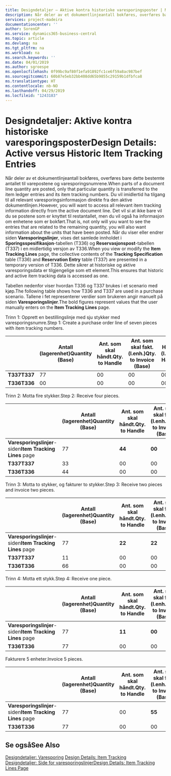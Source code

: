 ```yaml
---
title: Designdetaljer – Aktive kontra historiske varesporingsposter | Microsoft-dokumentasjon
description: Når deler av et dokumentlinjeantall bokføres, overføres bare dette bestemte antallet til varepostene og varesporingsnumrene. Du vil imidlertid ha tilgang til all relevant varesporingsinformasjon direkte fra den aktive dokumentlinjen. Det vil si at ikke bare vil du se postene som er knyttet til restantallet, men du vil også ha informasjon om enhetene som er bokført. Når du viser eller endrer siden **Varesporingslinjer**, vises det samlede innholdet i **Sporingsspesifikasjon**-tabellen (T336) og **Reservasjonspost**-tabellen (T337) i en midlertidig versjon av T336. Dette sikrer at historiske og aktive varesporingsdata er tilgjengelige som ett element.
services: project-madeira
documentationcenter: ''
author: SorenGP
ms.service: dynamics365-business-central
ms.topic: article
ms.devlang: na
ms.tgt_pltfrm: na
ms.workload: na
ms.search.keywords: ''
ms.date: 04/01/2019
ms.author: sgroespe
ms.openlocfilehash: 0f99bc9af80f1efa91892fc1ce6f59a8ac987bef
ms.sourcegitcommit: 60b87e5eb32bb408dd65b9855c29159b1dfbfca8
ms.translationtype: HT
ms.contentlocale: nb-NO
ms.lasthandoff: 04/29/2019
ms.locfileid: "1243183"
---
```

# <a name="design-details-active-versus-historic-item-tracking-entries"></a><span data-ttu-id="1df40-107">Designdetaljer: Aktive kontra historiske varesporingsposter</span><span class="sxs-lookup"><span data-stu-id="1df40-107">Design Details: Active versus Historic Item Tracking Entries</span></span>
<span data-ttu-id="1df40-108">Når deler av et dokumentlinjeantall bokføres, overføres bare dette bestemte antallet til varepostene og varesporingsnumrene.</span><span class="sxs-lookup"><span data-stu-id="1df40-108">When parts of a document line quantity are posted, only that particular quantity is transferred to the item ledger entries and its item tracking numbers.</span></span> <span data-ttu-id="1df40-109">Du vil imidlertid ha tilgang til all relevant varesporingsinformasjon direkte fra den aktive dokumentlinjen.</span><span class="sxs-lookup"><span data-stu-id="1df40-109">However, you will want to access all relevant item tracking information directly from the active document line.</span></span> <span data-ttu-id="1df40-110">Det vil si at ikke bare vil du se postene som er knyttet til restantallet, men du vil også ha informasjon om enhetene som er bokført.</span><span class="sxs-lookup"><span data-stu-id="1df40-110">That is, not only will you want to see the entries that are related to the remaining quantity, you will also want information about the units that have been posted.</span></span> <span data-ttu-id="1df40-111">Når du viser eller endrer siden **Varesporingslinjer**, vises det samlede innholdet i **Sporingsspesifikasjon**-tabellen (T336) og **Reservasjonspost**-tabellen (T337) i en midlertidig versjon av T336.</span><span class="sxs-lookup"><span data-stu-id="1df40-111">When you view or modify the **Item Tracking Lines** page, the collective contents of the **Tracking Specification** table (T336) and **Reservation Entry** table (T337) are presented in a temporary version of T336.</span></span> <span data-ttu-id="1df40-112">Dette sikrer at historiske og aktive varesporingsdata er tilgjengelige som ett element.</span><span class="sxs-lookup"><span data-stu-id="1df40-112">This ensures that historic and active item tracking data is accessed as one.</span></span>  

 <span data-ttu-id="1df40-113">Tabellen nedenfor viser hvordan T336 og T337 brukes i et scenario med kjøp.</span><span class="sxs-lookup"><span data-stu-id="1df40-113">The following table shows how T336 and T337 are used in a purchase scenario.</span></span> <span data-ttu-id="1df40-114">Tallene i fet representerer verdier som brukeren angir manuelt på siden **Varesporingslinjer**.</span><span class="sxs-lookup"><span data-stu-id="1df40-114">The bold figures represent values that the user manually enters on the **Item Tracking Lines** page.</span></span>  

 <span data-ttu-id="1df40-115">Trinn 1: Opprett en bestillingslinje med sju stykker med varesporingsnumre.</span><span class="sxs-lookup"><span data-stu-id="1df40-115">Step 1: Create a purchase order line of seven pieces with item tracking numbers.</span></span>  

||<span data-ttu-id="1df40-116">**Antall (lagerenhet)**</span><span class="sxs-lookup"><span data-stu-id="1df40-116">**Quantity (Base)**</span></span>|<span data-ttu-id="1df40-117">**Ant. som skal håndt.**</span><span class="sxs-lookup"><span data-stu-id="1df40-117">**Qty. to Handle**</span></span>|<span data-ttu-id="1df40-118">**Ant. som skal fakt. (l.enh.)**</span><span class="sxs-lookup"><span data-stu-id="1df40-118">**Qty. to Invoice (Base)**</span></span>|<span data-ttu-id="1df40-119">**Håndtert antall (l.enh.)**</span><span class="sxs-lookup"><span data-stu-id="1df40-119">**Quantity Handled (Base)**</span></span>|<span data-ttu-id="1df40-120">**Fakturert antall (l.enh.)**</span><span class="sxs-lookup"><span data-stu-id="1df40-120">**Quantity Invoiced (Base)**</span></span>|  
|-|----------------------------------------------|--------------------------------------------|------------------------------------------------------|-------------------------------------------------------|--------------------------------------------------------|  
|<span data-ttu-id="1df40-121">**T337**</span><span class="sxs-lookup"><span data-stu-id="1df40-121">**T337**</span></span>|<span data-ttu-id="1df40-122">7</span><span class="sxs-lookup"><span data-stu-id="1df40-122">7</span></span>|<span data-ttu-id="1df40-123">0</span><span class="sxs-lookup"><span data-stu-id="1df40-123">0</span></span>|<span data-ttu-id="1df40-124">0</span><span class="sxs-lookup"><span data-stu-id="1df40-124">0</span></span>|<span data-ttu-id="1df40-125">0</span><span class="sxs-lookup"><span data-stu-id="1df40-125">0</span></span>|<span data-ttu-id="1df40-126">0</span><span class="sxs-lookup"><span data-stu-id="1df40-126">0</span></span>|  
|<span data-ttu-id="1df40-127">**T336**</span><span class="sxs-lookup"><span data-stu-id="1df40-127">**T336**</span></span>|<span data-ttu-id="1df40-128">0</span><span class="sxs-lookup"><span data-stu-id="1df40-128">0</span></span>|<span data-ttu-id="1df40-129">0</span><span class="sxs-lookup"><span data-stu-id="1df40-129">0</span></span>|<span data-ttu-id="1df40-130">0</span><span class="sxs-lookup"><span data-stu-id="1df40-130">0</span></span>|<span data-ttu-id="1df40-131">0</span><span class="sxs-lookup"><span data-stu-id="1df40-131">0</span></span>|<span data-ttu-id="1df40-132">0</span><span class="sxs-lookup"><span data-stu-id="1df40-132">0</span></span>|  

 <span data-ttu-id="1df40-133">Trinn 2: Motta fire stykker.</span><span class="sxs-lookup"><span data-stu-id="1df40-133">Step 2: Receive four pieces.</span></span>  

||<span data-ttu-id="1df40-134">**Antall (lagerenhet)**</span><span class="sxs-lookup"><span data-stu-id="1df40-134">**Quantity (Base)**</span></span>|<span data-ttu-id="1df40-135">**Ant. som skal håndt.**</span><span class="sxs-lookup"><span data-stu-id="1df40-135">**Qty. to Handle**</span></span>|<span data-ttu-id="1df40-136">**Ant. som skal fakt. (l.enh.)**</span><span class="sxs-lookup"><span data-stu-id="1df40-136">**Qty. to Invoice (Base)**</span></span>|<span data-ttu-id="1df40-137">**Håndtert antall (l.enh.)**</span><span class="sxs-lookup"><span data-stu-id="1df40-137">**Quantity Handled (Base)**</span></span>|<span data-ttu-id="1df40-138">**Fakturert antall (l.enh.)**</span><span class="sxs-lookup"><span data-stu-id="1df40-138">**Quantity Invoiced (Base)**</span></span>|  
|-|----------------------------------------------|--------------------------------------------|------------------------------------------------------|-------------------------------------------------------|--------------------------------------------------------|  
|<span data-ttu-id="1df40-139">**Varesporingslinjer**-siden</span><span class="sxs-lookup"><span data-stu-id="1df40-139">**Item Tracking Lines** page</span></span>|<span data-ttu-id="1df40-140">7</span><span class="sxs-lookup"><span data-stu-id="1df40-140">7</span></span>|<span data-ttu-id="1df40-141">**4**</span><span class="sxs-lookup"><span data-stu-id="1df40-141">**4**</span></span>|<span data-ttu-id="1df40-142">**0**</span><span class="sxs-lookup"><span data-stu-id="1df40-142">**0**</span></span>|<span data-ttu-id="1df40-143">0</span><span class="sxs-lookup"><span data-stu-id="1df40-143">0</span></span>|<span data-ttu-id="1df40-144">0</span><span class="sxs-lookup"><span data-stu-id="1df40-144">0</span></span>|  
|<span data-ttu-id="1df40-145">**T337**</span><span class="sxs-lookup"><span data-stu-id="1df40-145">**T337**</span></span>|<span data-ttu-id="1df40-146">3</span><span class="sxs-lookup"><span data-stu-id="1df40-146">3</span></span>|<span data-ttu-id="1df40-147">0</span><span class="sxs-lookup"><span data-stu-id="1df40-147">0</span></span>|<span data-ttu-id="1df40-148">0</span><span class="sxs-lookup"><span data-stu-id="1df40-148">0</span></span>|<span data-ttu-id="1df40-149">0</span><span class="sxs-lookup"><span data-stu-id="1df40-149">0</span></span>|<span data-ttu-id="1df40-150">0</span><span class="sxs-lookup"><span data-stu-id="1df40-150">0</span></span>|  
|<span data-ttu-id="1df40-151">**T336**</span><span class="sxs-lookup"><span data-stu-id="1df40-151">**T336**</span></span>|<span data-ttu-id="1df40-152">4</span><span class="sxs-lookup"><span data-stu-id="1df40-152">4</span></span>|<span data-ttu-id="1df40-153">0</span><span class="sxs-lookup"><span data-stu-id="1df40-153">0</span></span>|<span data-ttu-id="1df40-154">0</span><span class="sxs-lookup"><span data-stu-id="1df40-154">0</span></span>|<span data-ttu-id="1df40-155">4</span><span class="sxs-lookup"><span data-stu-id="1df40-155">4</span></span>|<span data-ttu-id="1df40-156">0</span><span class="sxs-lookup"><span data-stu-id="1df40-156">0</span></span>|  

 <span data-ttu-id="1df40-157">Trinn 3: Motta to stykker, og fakturer to stykker.</span><span class="sxs-lookup"><span data-stu-id="1df40-157">Step 3: Receive two pieces and invoice two pieces.</span></span>  

||<span data-ttu-id="1df40-158">**Antall (lagerenhet)**</span><span class="sxs-lookup"><span data-stu-id="1df40-158">**Quantity (Base)**</span></span>|<span data-ttu-id="1df40-159">**Ant. som skal håndt.**</span><span class="sxs-lookup"><span data-stu-id="1df40-159">**Qty. to Handle**</span></span>|<span data-ttu-id="1df40-160">**Ant. som skal fakt. (l.enh.)**</span><span class="sxs-lookup"><span data-stu-id="1df40-160">**Qty. to Invoice (Base)**</span></span>|<span data-ttu-id="1df40-161">**Håndtert antall (l.enh.)**</span><span class="sxs-lookup"><span data-stu-id="1df40-161">**Quantity Handled (Base)**</span></span>|<span data-ttu-id="1df40-162">**Fakturert antall (l.enh.)**</span><span class="sxs-lookup"><span data-stu-id="1df40-162">**Quantity Invoiced (Base)**</span></span>|  
|-|----------------------------------------------|--------------------------------------------|------------------------------------------------------|-------------------------------------------------------|--------------------------------------------------------|  
|<span data-ttu-id="1df40-163">**Varesporingslinjer**-siden</span><span class="sxs-lookup"><span data-stu-id="1df40-163">**Item Tracking Lines** page</span></span>|<span data-ttu-id="1df40-164">7</span><span class="sxs-lookup"><span data-stu-id="1df40-164">7</span></span>|<span data-ttu-id="1df40-165">**2**</span><span class="sxs-lookup"><span data-stu-id="1df40-165">**2**</span></span>|<span data-ttu-id="1df40-166">**2**</span><span class="sxs-lookup"><span data-stu-id="1df40-166">**2**</span></span>|<span data-ttu-id="1df40-167">4</span><span class="sxs-lookup"><span data-stu-id="1df40-167">4</span></span>|<span data-ttu-id="1df40-168">0</span><span class="sxs-lookup"><span data-stu-id="1df40-168">0</span></span>|  
|<span data-ttu-id="1df40-169">**T337**</span><span class="sxs-lookup"><span data-stu-id="1df40-169">**T337**</span></span>|<span data-ttu-id="1df40-170">1</span><span class="sxs-lookup"><span data-stu-id="1df40-170">1</span></span>|<span data-ttu-id="1df40-171">0</span><span class="sxs-lookup"><span data-stu-id="1df40-171">0</span></span>|<span data-ttu-id="1df40-172">0</span><span class="sxs-lookup"><span data-stu-id="1df40-172">0</span></span>|<span data-ttu-id="1df40-173">0</span><span class="sxs-lookup"><span data-stu-id="1df40-173">0</span></span>|<span data-ttu-id="1df40-174">0</span><span class="sxs-lookup"><span data-stu-id="1df40-174">0</span></span>|  
|<span data-ttu-id="1df40-175">**T336**</span><span class="sxs-lookup"><span data-stu-id="1df40-175">**T336**</span></span>|<span data-ttu-id="1df40-176">6</span><span class="sxs-lookup"><span data-stu-id="1df40-176">6</span></span>|<span data-ttu-id="1df40-177">0</span><span class="sxs-lookup"><span data-stu-id="1df40-177">0</span></span>|<span data-ttu-id="1df40-178">0</span><span class="sxs-lookup"><span data-stu-id="1df40-178">0</span></span>|<span data-ttu-id="1df40-179">6</span><span class="sxs-lookup"><span data-stu-id="1df40-179">6</span></span>|<span data-ttu-id="1df40-180">2</span><span class="sxs-lookup"><span data-stu-id="1df40-180">2</span></span>|  

 <span data-ttu-id="1df40-181">Trinn 4: Motta ett stykk.</span><span class="sxs-lookup"><span data-stu-id="1df40-181">Step 4: Receive one piece.</span></span>  

||<span data-ttu-id="1df40-182">**Antall (lagerenhet)**</span><span class="sxs-lookup"><span data-stu-id="1df40-182">**Quantity (Base)**</span></span>|<span data-ttu-id="1df40-183">**Ant. som skal håndt.**</span><span class="sxs-lookup"><span data-stu-id="1df40-183">**Qty. to Handle**</span></span>|<span data-ttu-id="1df40-184">**Ant. som skal fakt. (l.enh.)**</span><span class="sxs-lookup"><span data-stu-id="1df40-184">**Qty. to Invoice (Base)**</span></span>|<span data-ttu-id="1df40-185">**Håndtert antall (l.enh.)**</span><span class="sxs-lookup"><span data-stu-id="1df40-185">**Quantity Handled (Base)**</span></span>|<span data-ttu-id="1df40-186">**Fakturert antall (l.enh.)**</span><span class="sxs-lookup"><span data-stu-id="1df40-186">**Quantity Invoiced (Base)**</span></span>|  
|-|----------------------------------------------|--------------------------------------------|------------------------------------------------------|-------------------------------------------------------|--------------------------------------------------------|  
|<span data-ttu-id="1df40-187">**Varesporingslinjer**-siden</span><span class="sxs-lookup"><span data-stu-id="1df40-187">**Item Tracking Lines** page</span></span>|<span data-ttu-id="1df40-188">7</span><span class="sxs-lookup"><span data-stu-id="1df40-188">7</span></span>|<span data-ttu-id="1df40-189">**1**</span><span class="sxs-lookup"><span data-stu-id="1df40-189">**1**</span></span>|<span data-ttu-id="1df40-190">**0**</span><span class="sxs-lookup"><span data-stu-id="1df40-190">**0**</span></span>|<span data-ttu-id="1df40-191">6</span><span class="sxs-lookup"><span data-stu-id="1df40-191">6</span></span>|<span data-ttu-id="1df40-192">2</span><span class="sxs-lookup"><span data-stu-id="1df40-192">2</span></span>|  
|<span data-ttu-id="1df40-193">**T336**</span><span class="sxs-lookup"><span data-stu-id="1df40-193">**T336**</span></span>|<span data-ttu-id="1df40-194">7</span><span class="sxs-lookup"><span data-stu-id="1df40-194">7</span></span>|<span data-ttu-id="1df40-195">0</span><span class="sxs-lookup"><span data-stu-id="1df40-195">0</span></span>|<span data-ttu-id="1df40-196">0</span><span class="sxs-lookup"><span data-stu-id="1df40-196">0</span></span>|<span data-ttu-id="1df40-197">7</span><span class="sxs-lookup"><span data-stu-id="1df40-197">7</span></span>|<span data-ttu-id="1df40-198">2</span><span class="sxs-lookup"><span data-stu-id="1df40-198">2</span></span>|  

 <span data-ttu-id="1df40-199">Fakturere 5 enheter.</span><span class="sxs-lookup"><span data-stu-id="1df40-199">Invoice 5 pieces.</span></span>  

||<span data-ttu-id="1df40-200">**Antall (lagerenhet)**</span><span class="sxs-lookup"><span data-stu-id="1df40-200">**Quantity (Base)**</span></span>|<span data-ttu-id="1df40-201">**Ant. som skal håndt.**</span><span class="sxs-lookup"><span data-stu-id="1df40-201">**Qty. to Handle**</span></span>|<span data-ttu-id="1df40-202">**Ant. som skal fakt. (l.enh.)**</span><span class="sxs-lookup"><span data-stu-id="1df40-202">**Qty. to Invoice (Base)**</span></span>|<span data-ttu-id="1df40-203">**Håndtert antall (l.enh.)**</span><span class="sxs-lookup"><span data-stu-id="1df40-203">**Quantity Handled (Base)**</span></span>|<span data-ttu-id="1df40-204">**Fakturert antall (l.enh.)**</span><span class="sxs-lookup"><span data-stu-id="1df40-204">**Quantity Invoiced (Base)**</span></span>|  
|-|----------------------------------------------|--------------------------------------------|------------------------------------------------------|-------------------------------------------------------|--------------------------------------------------------|  
|<span data-ttu-id="1df40-205">**Varesporingslinjer**-siden</span><span class="sxs-lookup"><span data-stu-id="1df40-205">**Item Tracking Lines** page</span></span>|<span data-ttu-id="1df40-206">7</span><span class="sxs-lookup"><span data-stu-id="1df40-206">7</span></span>|<span data-ttu-id="1df40-207">0</span><span class="sxs-lookup"><span data-stu-id="1df40-207">0</span></span>|<span data-ttu-id="1df40-208">**5**</span><span class="sxs-lookup"><span data-stu-id="1df40-208">**5**</span></span>|<span data-ttu-id="1df40-209">7</span><span class="sxs-lookup"><span data-stu-id="1df40-209">7</span></span>|<span data-ttu-id="1df40-210">2</span><span class="sxs-lookup"><span data-stu-id="1df40-210">2</span></span>|  
|<span data-ttu-id="1df40-211">**T336**</span><span class="sxs-lookup"><span data-stu-id="1df40-211">**T336**</span></span>|<span data-ttu-id="1df40-212">7</span><span class="sxs-lookup"><span data-stu-id="1df40-212">7</span></span>|<span data-ttu-id="1df40-213">0</span><span class="sxs-lookup"><span data-stu-id="1df40-213">0</span></span>|<span data-ttu-id="1df40-214">0</span><span class="sxs-lookup"><span data-stu-id="1df40-214">0</span></span>|<span data-ttu-id="1df40-215">7</span><span class="sxs-lookup"><span data-stu-id="1df40-215">7</span></span>|<span data-ttu-id="1df40-216">7</span><span class="sxs-lookup"><span data-stu-id="1df40-216">7</span></span>|  

## <a name="see-also"></a><span data-ttu-id="1df40-217">Se også</span><span class="sxs-lookup"><span data-stu-id="1df40-217">See Also</span></span>  
 <span data-ttu-id="1df40-218">[Designdetaljer: Varesporing](design-details-item-tracking.md) </span><span class="sxs-lookup"><span data-stu-id="1df40-218">[Design Details: Item Tracking](design-details-item-tracking.md) </span></span>  
 [<span data-ttu-id="1df40-219">Designdetaljer: Side for varesporingslinjer</span><span class="sxs-lookup"><span data-stu-id="1df40-219">Design Details: Item Tracking Lines Page</span></span>](design-details-item-tracking-lines-window.md)
